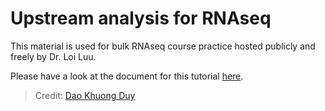 # Upstream analysis for RNAseq

This material is used for bulk RNAseq course practice hosted publicly and freely by Dr. Loi Luu.

Please have a look at the document for this tutorial [here](./docs/RNA_seq_sacCer.md).

>Credit: [Dao Khuong Duy](https://github.com/duy-dk)
